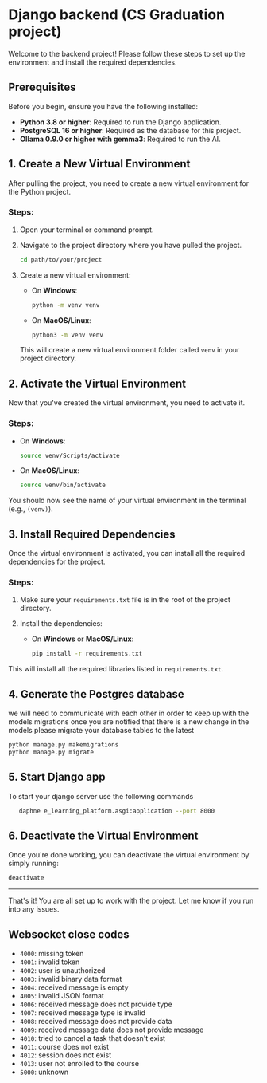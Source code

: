 
# Django backend (CS Graduation project)

Welcome to the backend project! Please follow these steps to set up the environment and install the required dependencies.

## Prerequisites

Before you begin, ensure you have the following installed:
- **Python 3.8 or higher**: Required to run the Django application.
- **PostgreSQL 16 or higher**: Required as the database for this project.
- **Ollama 0.9.0 or higher with gemma3**: Required to run the AI.

## 1. Create a New Virtual Environment

After pulling the project, you need to create a new virtual environment for the Python project.

### Steps:
1. Open your terminal or command prompt.
2. Navigate to the project directory where you have pulled the project.
   
   ```bash
   cd path/to/your/project
   ```

3. Create a new virtual environment:

   - On **Windows**:
     ```bash
     python -m venv venv
     ```
   - On **MacOS/Linux**:
     ```bash
     python3 -m venv venv
     ```

   This will create a new virtual environment folder called `venv` in your project directory.

## 2. Activate the Virtual Environment

Now that you've created the virtual environment, you need to activate it.

### Steps:
- On **Windows**:
  ```bash
  source venv/Scripts/activate
  ```

- On **MacOS/Linux**:
  ```bash
  source venv/bin/activate
  ```

You should now see the name of your virtual environment in the terminal (e.g., `(venv)`).

## 3. Install Required Dependencies

Once the virtual environment is activated, you can install all the required dependencies for the project.

### Steps:
1. Make sure your `requirements.txt` file is in the root of the project directory.
2. Install the dependencies:

   - On **Windows** or **MacOS/Linux**:
     ```bash
     pip install -r requirements.txt
     ```

This will install all the required libraries listed in `requirements.txt`.

## 4. Generate the Postgres database

we will need to communicate with each other in order to keep up with the models migrations once you are notified that there is a new change in the models please migrate your database tables to the latest

```bash
python manage.py makemigrations
python manage.py migrate
```

## 5. Start Django app

To start your django server use the following commands

```bash
   daphne e_learning_platform.asgi:application --port 8000
```

## 6. Deactivate the Virtual Environment

Once you're done working, you can deactivate the virtual environment by simply running:

```bash
deactivate
```

---

That's it! You are all set up to work with the project. Let me know if you run into any issues.


## Websocket close codes

- `4000`: missing token
- `4001`: invalid token
- `4002`: user is unauthorized
- `4003`: invalid binary data format
- `4004`: received message is empty
- `4005`: invalid JSON format
- `4006`: received message does not provide type
- `4007`: received message type is invalid
- `4008`: received message does not provide data
- `4009`: received message data does not provide message
- `4010`: tried to cancel a task that doesn't exist
- `4011`: course does not exist
- `4012`: session does not exist
- `4013`: user not enrolled to the course
- `5000`: unknown
